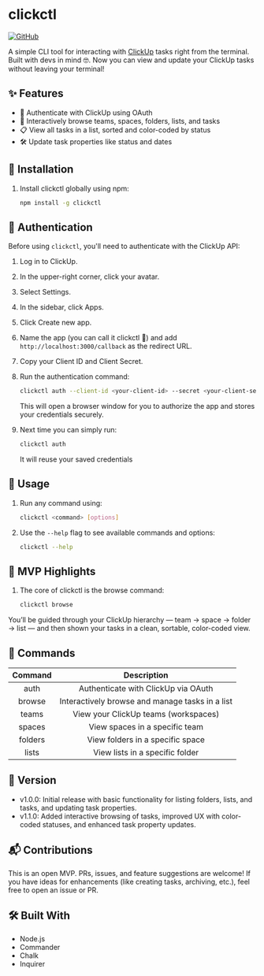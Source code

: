 # clickctl
[![GitHub](https://img.shields.io/badge/GitHub-Repo-blue?logo=github)](https://github.com/omar-basheer/clickctl)

A simple CLI tool for interacting with [ClickUp](https://clickup.com) tasks right from the terminal. Built with devs in mind 🤓. Now you can view and update your ClickUp tasks without leaving your terminal!


## ✨ Features
- 🌱 Authenticate with ClickUp using OAuth
- 🧭 Interactively browse teams, spaces, folders, lists, and tasks
- 📋 View all tasks in a list, sorted and color-coded by status
- 🛠️ Update task properties like status and dates


## 🚀 Installation
1. Install clickctl globally using npm:
   ```bash
   npm install -g clickctl
   ```


## 🔐 Authentication
Before using `clickctl`, you'll need to authenticate with the ClickUp API:
1. Log in to ClickUp.
2. In the upper-right corner, click your avatar.
3. Select Settings.
4. In the sidebar, click Apps.
5. Click Create new app.
6. Name the app (you can call it clickctl 🙈) and add `http://localhost:3000/callback` as the redirect URL.
7. Copy your Client ID and Client Secret.
8. Run the authentication command:
   ```bash
   clickctl auth --client-id <your-client-id> --secret <your-client-secret>
   ```
   This will open a browser window for you to authorize the app and stores your credentials securely.


9. Next time you can simply run:
    ```bash
    clickctl auth
    ```
    It will reuse your saved credentials


## 🧠 Usage
1. Run any command using:
    ```bash
    clickctl <command> [options]
    ```
2. Use the `--help` flag to see available commands and options:
    ```bash
    clickctl --help
    ```
   
## 🧪 MVP Highlights
1. The core of clickctl is the browse command:
   ```bash
   clickctl browse
   ```
You’ll be guided through your ClickUp hierarchy — team → space → folder → list — and then shown your tasks in a clean, sortable, color-coded view.

## 🫡 Commands
| Command |                   Description                   |
|:-------:|:-----------------------------------------------:|
|  auth   |       Authenticate with ClickUp via OAuth       |
| browse  | Interactively browse and manage tasks in a list |
|  teams  |      View your ClickUp teams (workspaces)       |
| spaces  |         View spaces in a specific team          |
| folders |        View folders in a specific space         |
|  lists  |         View lists in a specific folder         | 

## 📌 Version
- v1.0.0: Initial release with basic functionality for listing folders, lists, and tasks, and updating task properties.
- v1.1.0: Added interactive browsing of tasks, improved UX with color-coded statuses, and enhanced task property updates.


## 📬 Contributions
This is an open MVP. PRs, issues, and feature suggestions are welcome! If you have ideas for enhancements (like creating tasks, archiving, etc.), feel free to open an issue or PR.


## 🛠 Built With
* Node.js 
* Commander 
* Chalk
* Inquirer


